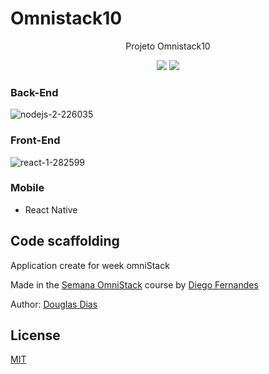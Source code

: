 # Omnistack10

<p align="center">
    Projeto Omnistack10
</p>
<p align="center">
	<img src="https://img.shields.io/badge/Language-Node/ReactJs-orange">
	<img src="https://img.shields.io/badge/Latest%20Update-12/08/2019-brightgreen.svg">
</p>

### Back-End
![nodejs-2-226035](https://user-images.githubusercontent.com/20793718/72665430-2b01fa80-39e7-11ea-91da-84b87a6d54cb.png)

### Front-End
![react-1-282599](https://user-images.githubusercontent.com/20793718/72665439-5258c780-39e7-11ea-92a0-fe4ac172c20b.png)

### Mobile
* React Native

## Code scaffolding

Application create for week omniStack

Made in the [Semana OmniStack](https://www.rocketseat.com.br/) course by [Diego Fernandes](https://github.com/diego3g)

Author: [Douglas Dias](https://github.com/douglasjava)

## License ##

[MIT](LICENSE)
